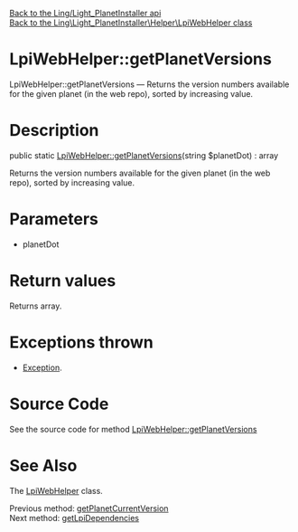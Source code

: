 [Back to the Ling/Light_PlanetInstaller api](https://github.com/lingtalfi/Light_PlanetInstaller/blob/master/doc/api/Ling/Light_PlanetInstaller.md)<br>
[Back to the Ling\Light_PlanetInstaller\Helper\LpiWebHelper class](https://github.com/lingtalfi/Light_PlanetInstaller/blob/master/doc/api/Ling/Light_PlanetInstaller/Helper/LpiWebHelper.md)


LpiWebHelper::getPlanetVersions
================



LpiWebHelper::getPlanetVersions — Returns the version numbers available for the given planet (in the web repo), sorted by increasing value.




Description
================


public static [LpiWebHelper::getPlanetVersions](https://github.com/lingtalfi/Light_PlanetInstaller/blob/master/doc/api/Ling/Light_PlanetInstaller/Helper/LpiWebHelper/getPlanetVersions.md)(string $planetDot) : array




Returns the version numbers available for the given planet (in the web repo), sorted by increasing value.




Parameters
================


- planetDot

    


Return values
================

Returns array.


Exceptions thrown
================

- [Exception](https://github.com/lingtalfi//blob/master/doc/api/Exception.md).&nbsp;







Source Code
===========
See the source code for method [LpiWebHelper::getPlanetVersions](https://github.com/lingtalfi/Light_PlanetInstaller/blob/master/Helper/LpiWebHelper.php#L38-L45)


See Also
================

The [LpiWebHelper](https://github.com/lingtalfi/Light_PlanetInstaller/blob/master/doc/api/Ling/Light_PlanetInstaller/Helper/LpiWebHelper.md) class.

Previous method: [getPlanetCurrentVersion](https://github.com/lingtalfi/Light_PlanetInstaller/blob/master/doc/api/Ling/Light_PlanetInstaller/Helper/LpiWebHelper/getPlanetCurrentVersion.md)<br>Next method: [getLpiDependencies](https://github.com/lingtalfi/Light_PlanetInstaller/blob/master/doc/api/Ling/Light_PlanetInstaller/Helper/LpiWebHelper/getLpiDependencies.md)<br>

